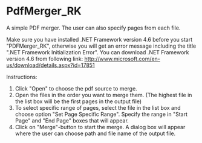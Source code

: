 # PdfMerger_RK
A simple PDF merger. The user can also specify pages from each file.

Make sure you have installed .NET Framework version 4.6 before you start "PDFMerger_RK", 
otherwise you will get an error message including the title ".NET Framework Initialization Error".
You can download .NET Framework version 4.6 from following link:
http://www.microsoft.com/en-us/download/details.aspx?id=17851

Instructions:

1. Click "Open" to choose the pdf source to merge.
2. Open the files in the order you want to merge them. (The highest file in the list box will be the first pages
   in the output file)
3. To select specific range of pages, select the file in the list box and choose option "Set Page Specific Range".
   Specify the range in "Start Page" and "End Page" boxes that will appear.
4. Click on "Merge"-button to start the merge. A dialog box will appear where the user can choose path and file name
   of the output file. 
